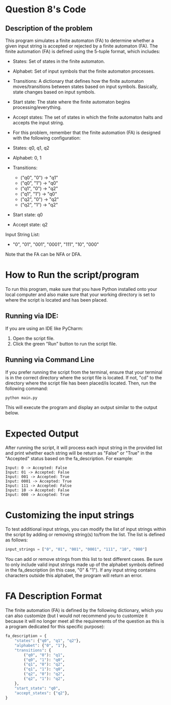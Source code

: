 # Question 8's Code

## Description of the problem
This program simulates a finite automaton (FA) to determine whether a given input string is accepted or rejected by a finite automaton (FA). The finite automation (FA) is defined using the 5-tuple format, which includes:

- States: Set of states in the finite automaton.
- Alphabet: Set of input symbols that the finite automaton processes.
- Transitions: A dictionary that defines how the finite automaton moves/transitions between states based on input symbols. Basically, state changes based on input symbols.
- Start state: The state where the finite automaton begins processing/everything.
- Accept states: The set of states in which the finite automaton halts and accepts the input string.

- For this problem, remember that the finite automation (FA) is designed with the following configuration:

- States: q0, q1, q2
- Alphabet: 0, 1
- Transitions:
  - ("q0", "0") -> "q1"
  - ("q0", "1") -> "q0"
  - ("q1", "0") -> "q2"
  - ("q1", "1") -> "q0"
  - ("q2", "0") -> "q2"
  - ("q2", "1") -> "q2"
- Start state: q0
- Accept state: q2
  
Input String List:
- "0", "01", "001", "0001", "111", "10", "000"
  
Note that the FA can be NFA or DFA.

# How to Run the script/program
To run this program, make sure that you have Python installed onto your local computer and also make sure that your working directory is set to where the script is located and has been placed.

## Running via IDE:
If you are using an IDE like PyCharm:

1. Open the script file.
2. Click the green "Run" button to run the script file.

## Running via Command Line
If you prefer running the script from the terminal, ensure that your terminal is in the correct directory where the script file is located. If not, "cd" to the directory where the script file has been placed/is located. Then, run the following command:

```python
python main.py
```

This will execute the program and display an output similar to the output below.

# Expected Output
After running the script, it will process each input string in the provided list and print whether each string will be return as "False" or "True" in the "Accepted" status based on the fa_description. For example:

```text
Input: 0 -> Accepted: False
Input: 01 -> Accepted: False
Input: 001 -> Accepted: True
Input: 0001 -> Accepted: True
Input: 111 -> Accepted: False
Input: 10 -> Accepted: False
Input: 000 -> Accepted: True
```

# Customizing the input strings
To test additional input strings, you can modify the list of input strings within the script by adding or removing string(s) to/from the list. The list is defined as follows:

```python
input_strings = ["0", "01", "001", "0001", "111", "10", "000"]
```
You can add or remove strings from this list to test different cases. Be sure to only include valid input strings made up of the alphabet symbols defined in the fa_description (in this case, "0" & "1"). If any input string contains characters outside this alphabet, the program will return an error.

# FA Description Format
The finite automation (FA) is defined by the following dictionary, which you can also customize (but I would not recommend you to customize it because it will no longer meet all the requirements of the question as this is a program dedicated for this specific purpose):

```python
fa_description = {
    "states": {"q0", "q1", "q2"},
    "alphabet": {"0", "1"},
    "transitions": {
        ("q0", "0"): "q1",
        ("q0", "1"): "q0",
        ("q1", "0"): "q2",
        ("q1", "1"): "q0",
        ("q2", "0"): "q2",
        ("q2", "1"): "q2",
    },
    "start_state": "q0",
    "accept_states": {"q2"},
}
```


